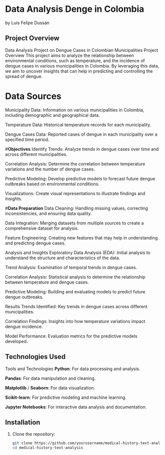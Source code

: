 # Data Analysis Denge in Colombia
by Luis Felipe Dussán

## Project Overview

Data Analysis Project on Dengue Cases in Colombian Municipalities
Project Overview
This project aims to analyze the relationship between environmental conditions, such as temperature, and the incidence of dengue cases in various municipalities in Colombia. By leveraging this data, we aim to uncover insights that can help in predicting and controlling the spread of dengue.

# **Data Sources**
Municipality Data: Information on various municipalities in Colombia, including demographic and geographical data.

Temperature Data: Historical temperature records for each municipality.

Dengue Cases Data: Reported cases of dengue in each municipality over a specified time period.

#**Objectives**
Identify Trends: Analyze trends in dengue cases over time and across different municipalities.

Correlation Analysis: Determine the correlation between temperature variations and the number of dengue cases.

Predictive Modeling: Develop predictive models to forecast future dengue outbreaks based on environmental conditions.

Visualizations: Create visual representations to illustrate findings and insights.

#**Data Preparation**
Data Cleaning: Handling missing values, correcting inconsistencies, and ensuring data quality.

Data Integration: Merging datasets from multiple sources to create a comprehensive dataset for analysis.

Feature Engineering: Creating new features that may help in understanding and predicting dengue cases.

Analysis and Insights
Exploratory Data Analysis (EDA): Initial analysis to understand the structure and characteristics of the data.

Trend Analysis: Examination of temporal trends in dengue cases.

Correlation Analysis: Statistical analysis to determine the relationship between temperature and dengue cases.

Predictive Modeling: Building and evaluating models to predict future dengue outbreaks.

Results
Trends Identified: Key trends in dengue cases across different municipalities.

Correlation Findings: Insights into how temperature variations impact dengue incidence.

Model Performance: Evaluation metrics for the predictive models developed.
## Technologies Used

Tools and Technologies
**Python**: For data processing and analysis.

**Pandas**: For data manipulation and cleaning.

**Matplotlib** / **Seaborn**: For data visualization.

**Scikit-learn**: For predictive modeling and machine learning.

**Jupyter Notebooks**: For interactive data analysis and documentation.

## Installation

1. Clone the repository:
   ```bash
   git clone https://github.com/yourusername/medical-history-text-analysis.git
   cd medical-history-text-analysis
